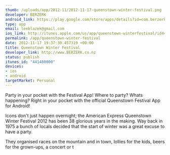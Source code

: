 ```yaml
--- 
thumb: /uploads/app/2012-11/2012-11-17-queenstown-winter-festival.png
developer: BERZERK
android_link: https://play.google.com/store/apps/details?id=com.berzerk.winterfestival&feature=search_result#?t=W251bGwsMSwyLDEsImNvbS5iZXJ6ZXJrLndpbnRlcmZlc3RpdmFs
type: app
email: leeblazek@gmail.com
ios_link: http://itunes.apple.com/us/app/queenstown-winterfestival/id441480000?ls=1%26mt=8
permalink: /app/queenstown-winter-festival
date: 2012-11-17 19:37:30.457319 +00:00
title: Queenstown Winter Festival
developer_link: http://www.BERZERK.co.nz
status: publish
itunes_id: "441480000"
devices: 
- ios
- android
targetMarket: Personal
---
```


Party in your pocket with the Festival App!
Where to party? Whats happening? Right in your pocket with the official Queenstown Festival App for Android!

Icons don't just happen overnight; the American Express Queenstown Winter Festival 2012 has been 38 glorious years in the making.
Way back in 1975 a bunch of locals decided that the start of winter was a great excuse to have a party.

They organised races on the mountain and in town, lollies for the kids, beers for the grown-ups, a concert or t
